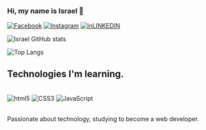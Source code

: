 ### Hi, my name is Israel 👋

[![Facebook](https://img.shields.io/badge/Facebook-1877F2?style=for-the-badge&logo=facebook&logoColor=white)](https://www.facebook.com/profile.php?id=61554140497299)
[![Instagram](https://img.shields.io/badge/Instagram-E4405F?style=for-the-badge&logo=instagram&logoColor=white)](https://www.instagram.com/israel_oliveira.uk/)
[![inLINKEDIN](https://img.shields.io/badge/LinkedIn-0077B5?style=for-the-badge&logo=linkedin&logoColor=white)](https://www.linkedin.com/in/israel-oliveira-4a1131274/)

![Israel GitHub stats](https://github-readme-stats.vercel.app/api?username=OLIVEIRAUK&show_icons=true&theme=merko)

![Top Langs](https://github-readme-stats.vercel.app/api/top-langs/?username=OLIVEIRAUK&layout=compact)

## Technologies I'm learning.



<div style="display: inline_block"><br/>
<img align="center" alt="html5" src="https://img.shields.io/badge/HTML5-E34F26?style=for-the-badge&logo=html5&logoColor=white" />
<img align="center" alt="CSS3" src="https://img.shields.io/badge/CSS3-1572B6?style=for-the-badge&logo=css3&logoColor=white" />
<img align="center" alt="JavaScript" src="https://img.shields.io/badge/JavaScript-F7DF1E?style=for-the-badge&logo=javascript&logoColor=black" />
</div><br/>

Passionate about technology, studying to become a web developer.

